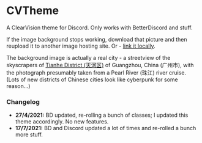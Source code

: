 # CVTheme
A ClearVision theme for Discord. Only works with BetterDiscord and stuff. 

If the image background stops working, download that picture and then reupload it to another image hosting site. Or - [link it locally](https://stackoverflow.com/questions/24208607/how-do-i-use-a-local-file-as-a-background-image-with-css).

The background image is actually a real city - a streetview of the skyscrapers of [Tianhe District (天河区)](https://www.pexels.com/photo/high-rise-buildings-during-nighttime-1366957/) of Guangzhou, China (广州市), with the photograph presumably taken from a Pearl River (珠江) river cruise. (Lots of 
new districts of Chinese cities look like cyberpunk for some reason...)

### Changelog

- **27/4/2021:** BD updated, re-rolling a bunch of classes; I updated this theme accordingly. No new features.
- **17/7/2021:** BD and Discord updated a lot of times and re-rolled a bunch more stuff.